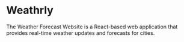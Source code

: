 # Weathrly
The Weather Forecast Website is a React-based web application that provides real-time weather updates and forecasts for cities. 

